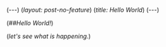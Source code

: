 (*---*)
(*layout: post-no-feature*)
(*title: Hello World*)
(*---*)

(*##Hello World!*)

(*let's see what is happening.*)
